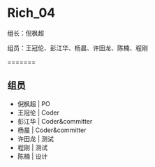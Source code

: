 # Rich_04
组长：倪枫超

组员：王冠伦、彭江华、杨晨、许田龙、陈楠、程刚


=======
## 组员
 - 倪枫超 | PO
 - 王冠伦 | Coder
 - 彭江华 | Coder&committer
 - 杨晨   | Coder&committer
 - 许田龙 | 测试 
 - 程刚   | 测试
 - 陈楠   | 设计


